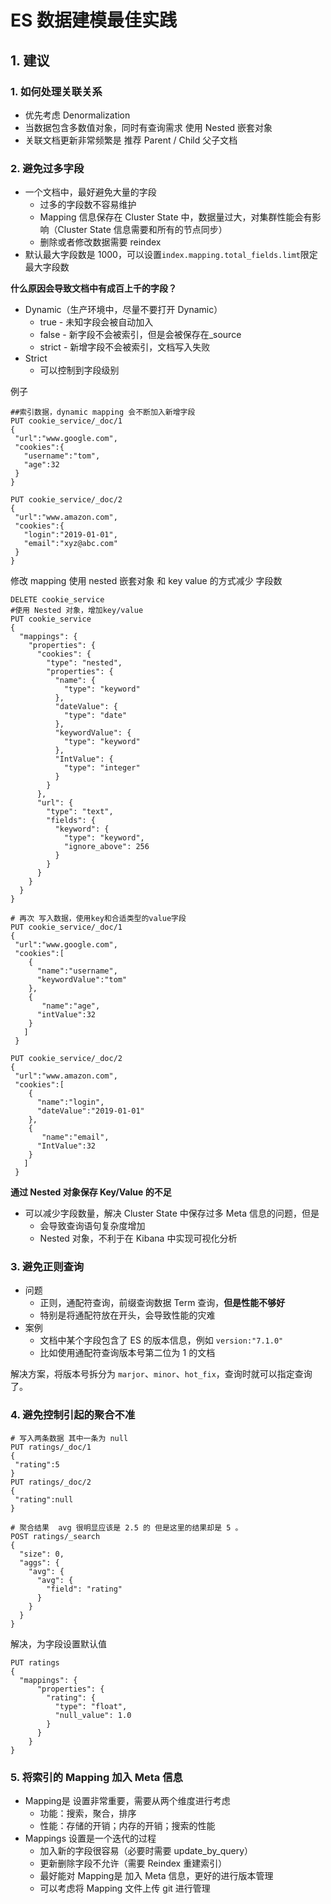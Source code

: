 # ES 数据建模最佳实践

##  1. 建议

### 1. 如何处理关联关系

* 优先考虑 Denormalization
* 当数据包含多数值对象，同时有查询需求 使用 Nested 嵌套对象
* 关联文档更新非常频繁是 推荐 Parent / Child 父子文档

### 2.  避免过多字段

* 一个文档中，最好避免大量的字段
  * 过多的字段数不容易维护
  * Mapping 信息保存在 Cluster State 中，数据量过大，对集群性能会有影响（Cluster State 信息需要和所有的节点同步）
  * 删除或者修改数据需要 reindex
* 默认最大字段数是 1000，可以设置`index.mapping.total_fields.limt`限定最大字段数

**什么原因会导致文档中有成百上千的字段？**

* Dynamic（生产环境中，尽量不要打开 Dynamic）
  * true - 未知字段会被自动加入
  * false - 新字段不会被索引，但是会被保存在_source
  * strict - 新增字段不会被索引，文档写入失败
* Strict
  * 可以控制到字段级别

例子

```shell
##索引数据，dynamic mapping 会不断加入新增字段
PUT cookie_service/_doc/1
{
 "url":"www.google.com",
 "cookies":{
   "username":"tom",
   "age":32
 }
}

PUT cookie_service/_doc/2
{
 "url":"www.amazon.com",
 "cookies":{
   "login":"2019-01-01",
   "email":"xyz@abc.com"
 }
}
```

修改 mapping 使用 nested 嵌套对象 和 key value 的方式减少 字段数

```shell
DELETE cookie_service
#使用 Nested 对象，增加key/value
PUT cookie_service
{
  "mappings": {
    "properties": {
      "cookies": {
        "type": "nested",
        "properties": {
          "name": {
            "type": "keyword"
          },
          "dateValue": {
            "type": "date"
          },
          "keywordValue": {
            "type": "keyword"
          },
          "IntValue": {
            "type": "integer"
          }
        }
      },
      "url": {
        "type": "text",
        "fields": {
          "keyword": {
            "type": "keyword",
            "ignore_above": 256
          }
        }
      }
    }
  }
}
```

```shell
# 再次 写入数据，使用key和合适类型的value字段
PUT cookie_service/_doc/1
{
 "url":"www.google.com",
 "cookies":[
    {
      "name":"username",
      "keywordValue":"tom"
    },
    {
       "name":"age",
      "intValue":32
    }
   ]
 }

PUT cookie_service/_doc/2
{
 "url":"www.amazon.com",
 "cookies":[
    {
      "name":"login",
      "dateValue":"2019-01-01"
    },
    {
       "name":"email",
      "IntValue":32
    }
   ]
 }
```

**通过 Nested 对象保存 Key/Value 的不足**

* 可以减少字段数量，解决 Cluster State 中保存过多 Meta 信息的问题，但是
  * 会导致查询语句复杂度增加
  * Nested 对象，不利于在 Kibana 中实现可视化分析



### 3. 避免正则查询

* 问题
  * 正则，通配符查询，前缀查询数据 Term 查询，**但是性能不够好**
  * 特别是将通配符放在开头，会导致性能的灾难
* 案例
  * 文档中某个字段包含了 ES 的版本信息，例如 `version:"7.1.0"`
  * 比如使用通配符查询版本号第二位为 1 的文档



解决方案，将版本号拆分为 `marjor`、`minor`、`hot_fix`，查询时就可以指定查询了。

### 4. 避免控制引起的聚合不准

```shell
# 写入两条数据 其中一条为 null
PUT ratings/_doc/1
{
 "rating":5
}
PUT ratings/_doc/2
{
 "rating":null
}
```

```shell
# 聚合结果  avg 很明显应该是 2.5 的 但是这里的结果却是 5 。
POST ratings/_search
{
  "size": 0,
  "aggs": {
    "avg": {
      "avg": {
        "field": "rating"
      }
    }
  }
}
```

解决，为字段设置默认值

```shell
PUT ratings
{
  "mappings": {
      "properties": {
        "rating": {
          "type": "float",
          "null_value": 1.0
        }
      }
    }
}
```



### 5. 将索引的 Mapping 加入 Meta 信息

* Mapping是 设置非常重要，需要从两个维度进行考虑
  * 功能：搜索，聚合，排序
  * 性能：存储的开销；内存的开销；搜索的性能
* Mappings 设置是一个迭代的过程
  * 加入新的字段很容易（必要时需要 update_by_query）
  * 更新删除字段不允许（需要 Reindex 重建索引）
  * 最好能对 Mapping是 加入 Meta 信息，更好的进行版本管理
  * 可以考虑将 Mapping 文件上传 git 进行管理

